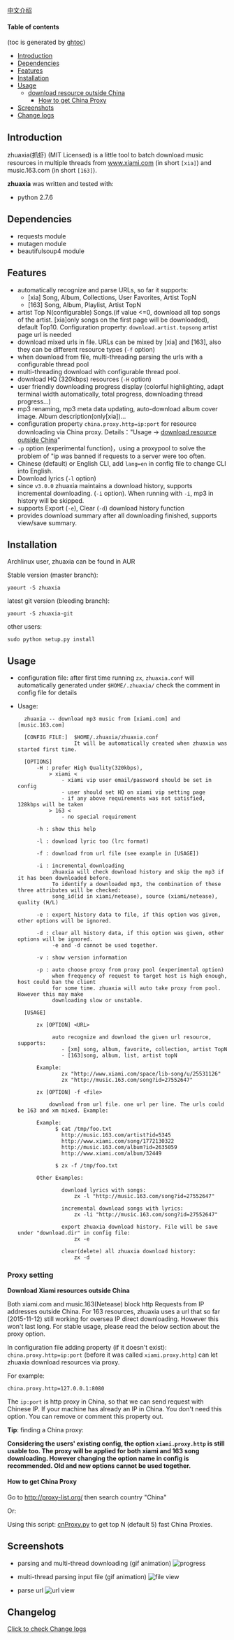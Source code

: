 [中文介绍](README.md)


#### Table of contents
(toc is generated by [ghtoc](https://github.com/sk1418/ghtoc))
- [Introduction](#introduction)
- [Dependencies](#dependencies)
- [Features](#features)
- [Installation](#installation)
- [Usage](#usage)
	- [download resource outside China](#proxy-setting)
        - [How to get China Proxy](#how-to-get-china-proxy)
- [Screenshots](#screenshots)
- [Change logs](#changelog)


## Introduction

zhuaxia(抓虾) (MIT Licensed) is a little tool to batch download music resources in multiple threads from www.xiami.com (in short `[xia]`) and music.163.com (in short `[163]`). 


**zhuaxia** was written and tested with:
- python 2.7.6


## Dependencies

- requests module
- mutagen module
- beautifulsoup4 module

## Features

- automatically recognize and parse URLs, so far it supports:
	- [xia] Song, Album, Collections, User Favorites, Artist TopN
	- [163] Song, Album, Playlist, Artist TopN
- artist Top N(configurable) Songs.(if value <=0, download all top songs of the artist. [xia]only songs on the first page will be downloaded), default Top10. Configuration property: `download.artist.topsong` artist page url is needed
- download mixed urls in file. URLs can be mixed by [xia] and [163], also they can be different resource types (`-f` option)
- when download from file, multi-threading parsing the urls with a configurable thread pool
- multi-threading download with configurable thread pool.
- download HQ (320kbps) resources  (`-H` option)
- user friendly downloading progress display (colorful highlighting, adapt terminal width automatically, total progress, downloading thread progress...)
- mp3 renaming, mp3 meta data updating, auto-download album cover image. Album description(only[xia])...
- configuration property `china.proxy.http=ip:port` for resource downloading via China proxy. Details："Usage -> [download resource outside China](#proxy-setting)"
- `-p` option (experimental function)，using a proxypool to solve the problem of "ip was banned if requests to a server were too often.
- Chinese (default) or English CLI, add `lang=en` in config file to change CLI into English. 
- Download lyrics (`-l` option)
- since `v3.0.0` zhuaxia maintains a download history, supports incremental downloading. (`-i` option). When running with `-i`, mp3 in history will be skipped.
- supports Export (`-e`), Clear (`-d`) download history function
- provides download summary after all downloading finished, supports view/save summary.


## Installation

Archlinux user, zhuaxia can be found in AUR

Stable version (master branch):

	yaourt -S zhuaxia

latest git version (bleeding branch):

	yaourt -S zhuaxia-git

other users:

	sudo python setup.py install

## Usage

- configuration file: after first time running `zx`,  `zhuaxia.conf` will automatically generated under `$HOME/.zhuaxia/` check the comment in config file for details

- Usage:

		zhuaxia -- download mp3 music from [xiami.com] and [music.163.com]

		[CONFIG FILE:]  $HOME/.zhuaxia/zhuaxia.conf
						It will be automatically created when zhuaxia was started first time.

		[OPTIONS]
			-H : prefer High Quality(320kbps),
				> xiami <
					- xiami vip user email/password should be set in config
					- user should set HQ on xiami vip setting page
					- if any above requirements was not satisfied, 128kbps will be taken
				> 163 <
					- no special requirement

			-h : show this help

			-l : download lyric too (lrc format)

			-f : download from url file (see example in [USAGE])

			-i : incremental downloading
				 zhuaxia will check download history and skip the mp3 if it has been downloaded before.
				 To identify a downloaded mp3, the combination of these three attributes will be checked:
				 song_id(id in xiami/netease), source (xiami/netease), quality (H/L)

			-e : export history data to file, if this option was given, other options will be ignored.

			-d : clear all history data, if this option was given, other options will be ignored.
				 -e and -d cannot be used together.

			-v : show version information

			-p : auto choose proxy from proxy pool (experimental option)
				 when frequency of request to target host is high enough, host could ban the client
				 for some time. zhuaxia will auto take proxy from pool. However this may make
				 downloading slow or unstable.

		[USAGE]

			zx [OPTION] <URL>

				 auto recognize and download the given url resource, supports:
					- [xm] song, album, favorite, collection, artist TopN
					- [163]song, album, list, artist topN

			Example:
					zx "http://www.xiami.com/space/lib-song/u/25531126"
					zx "http://music.163.com/song?id=27552647"

			zx [OPTION] -f <file>

				download from url file. one url per line. The urls could be 163 and xm mixed. Example:

			Example:
				  $ cat /tmp/foo.txt
					http://music.163.com/artist?id=5345
					http://www.xiami.com/song/1772130322
					http://music.163.com/album?id=2635059
					http://www.xiami.com/album/32449

				  $ zx -f /tmp/foo.txt

			Other Examples:

					download lyrics with songs: 
						zx -l "http://music.163.com/song?id=27552647"

					incremental download songs with lyrics: 
						zx -li "http://music.163.com/song?id=27552647"

					export zhuaxia download history. File will be save under "download.dir" in config file:
						zx -e

					clear(delete) all zhuaxia download history:
						zx -d


### Proxy setting

**Download Xiami resources outside China**

Both xiami.com and music.163(Netease) block http Requests from IP addresses outside China. For 163 resources, zhuaxia uses a url that so far (2015-11-12) still working for oversea IP direct downloading. However this won't last long. For stable usage, please read the below section about the proxy option.

In configuration file adding property (if it doesn't exist): `china.proxy.http=ip:port` (before it was called `xiami.proxy.http`) can let zhuaxia download resources via proxy.

For example:

	china.proxy.http=127.0.0.1:8080

The `ip:port` is http proxy in China, so that we can send request with Chinese IP. If your machine has already an IP in China. You don't need this option. You can remove or comment this property out.

**Tip**: finding a China proxy: 

**Considering the users' existing config, the option `xiami.proxy.http` is still usable too. The proxy will be applied for both xiami and 163 song downloading. However changing the option name in config is recommended. Old and new options cannot be used together.**

#### How to get China Proxy

Go to http://proxy-list.org/ then search country "China"

Or:

Using this script: 
[cnProxy.py](https://github.com/sk1418/myScripts/blob/master/python/cnProxy.py) to get top N (default 5) fast China Proxies.

## Screenshots

- parsing and multi-thread downloading (gif animation)
![progress](https://raw.github.com/sk1418/sharedResources/master/zhuaxia/en_progress.gif)

- multi-thread parsing input file (gif animation)
![file view](https://raw.github.com/sk1418/sharedResources/master/zhuaxia/en_fileParse.gif)

- parse url
![url view](https://raw.github.com/sk1418/sharedResources/master/zhuaxia/en_urlParse.png)

## Changelog

[Click to check Change logs](CHANGELOG.txt)



